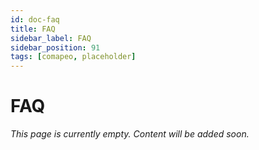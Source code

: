 ```yaml
---
id: doc-faq
title: FAQ
sidebar_label: FAQ
sidebar_position: 91
tags: [comapeo, placeholder]
---
```


# FAQ

*This page is currently empty. Content will be added soon.*
